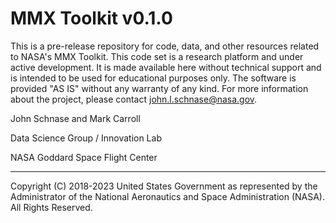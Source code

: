 # MMX Toolkit v0.1.0

This is a pre-release repository for code, data, and other resources related to NASA's MMX Toolkit. This code set is a research platform and under active development. It is made available here without technical support and is intended to be used for educational purposes only. The software is provided "AS IS" without any warranty of any kind. For more information about the project, please contact john.l.schnase@nasa.gov.

John Schnase and Mark Carroll

Data Science Group / Innovation Lab

NASA Goddard Space Flight Center


_____
Copyright (C) 2018-2023 United States Government as represented by the Administrator of the National Aeronautics and Space Administration (NASA). All Rights Reserved.

